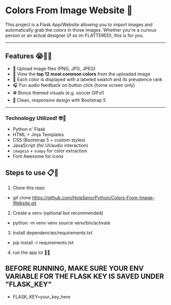 # Colors From Image Website 🎨

This project is a Flask App/Website allowing you to import images and automatically grab the colors in those images. 
Whether you're a curious person or an actual designer (if so im FLATTERED), this is for you.

---

## Features 😭🙏🏾
- 📸 Upload image files (PNG, JPG, JPEG)
- 🎯 View the **top 12 most common colors** from the uploaded image
- 🎨 Each color is displayed with a labeled swatch and its prevalence rank
- 🎧 Fun audio feedback on button click (home screen only)
- ⚽ Bonus themed visuals (e.g. soccer GIFs!)
- 🧼 Clean, responsive design with Bootstrap 5

---

### Technology Utilized! 🤓🤖
- Python n' Flask
- HTML + Jinja Templates
- CSS (Bootstrap 5 + custom styles)
- JavaScript (for UI/audio interaction)
- `imageio` + `numpy` for color extraction
- Font Awesome for icons

## Steps to use 📋📎
1. Clone this repo
  - git clone https://github.com/HolaSenorPython/Colors-From-Image-Website.git
2. Create a venv (optional but recommended) 
  - python -m venv venv
  source venv/bin/activate
3. Install dependencies/requirements.txt
  - pip install -r requirements.txt
4. run the app lol 🤣🤣
## BEFORE RUNNING, MAKE SURE YOUR ENV VARIABLE FOR THE FLASK KEY IS SAVED UNDER "FLASK_KEY"
- FLASK_KEY=your_key_here
